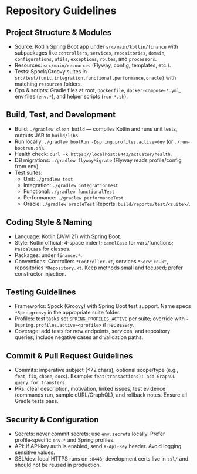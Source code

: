 # Repository Guidelines

## Project Structure & Modules
- Source: Kotlin Spring Boot app under `src/main/kotlin/finance` with subpackages like `controllers`, `services`, `repositories`, `domain`, `configurations`, `utils`, `exceptions`, `routes`, and `processors`.
- Resources: `src/main/resources` (Flyway, config, templates, etc.).
- Tests: Spock/Groovy suites in `src/test/{unit,integration,functional,performance,oracle}` with matching `resources` folders.
- Ops & scripts: Gradle files at root, `Dockerfile`, `docker-compose-*.yml`, env files (`env.*`), and helper scripts (`run-*.sh`).

## Build, Test, and Development
- Build: `./gradlew clean build` — compiles Kotlin and runs unit tests, outputs JAR to `build/libs`.
- Run locally: `./gradlew bootRun -Dspring.profiles.active=dev` (or `./run-bootrun.sh`).
- Health check: `curl -k https://localhost:8443/actuator/health`.
- DB migrations: `./gradlew flywayMigrate` (Flyway reads profile/config from env).
- Test suites:
  - Unit: `./gradlew test`
  - Integration: `./gradlew integrationTest`
  - Functional: `./gradlew functionalTest`
  - Performance: `./gradlew performanceTest`
  - Oracle: `./gradlew oracleTest`
  Reports: `build/reports/test/<suite>/`.

## Coding Style & Naming
- Language: Kotlin (JVM 21) with Spring Boot.
- Style: Kotlin official; 4‑space indent; `camelCase` for vars/functions; `PascalCase` for classes.
- Packages: under `finance.*`.
- Conventions: Controllers `*Controller.kt`, services `*Service.kt`, repositories `*Repository.kt`. Keep methods small and focused; prefer constructor injection.

## Testing Guidelines
- Frameworks: Spock (Groovy) with Spring Boot test support. Name specs `*Spec.groovy` in the appropriate suite folder.
- Profiles: test tasks set `SPRING_PROFILES_ACTIVE` per suite; override with `-Dspring.profiles.active=<profile>` if necessary.
- Coverage: add tests for new endpoints, services, and repository queries; include negative cases and validation paths.

## Commit & Pull Request Guidelines
- Commits: imperative subject (≤72 chars), optional scope/type (e.g., `feat`, `fix`, `chore`, `docs`).
  Example: `feat(transactions): add GraphQL query for transfers`.
- PRs: clear description, motivation, linked issues, test evidence (commands run, sample cURL/GraphQL), and rollback notes. Ensure all Gradle tests pass.

## Security & Configuration
- Secrets: never commit secrets; use `env.secrets` locally. Prefer profile‑specific `env.*` and Spring profiles.
- API: if API‑key auth is enabled, send `X-Api-Key` header. Avoid logging sensitive values.
- SSL/dev: local HTTPS runs on `:8443`; development certs live in `ssl/` and should not be reused in production.

